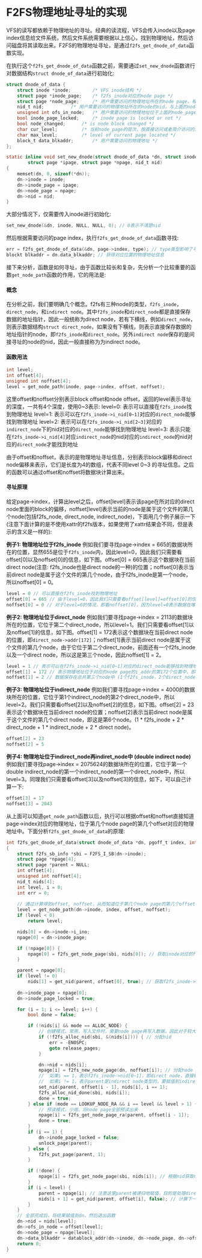 # F2FS物理地址寻址的实现
VFS的读写都依赖于物理地址的寻址。经典的读流程，VFS会传入inode以及page index信息给文件系统，然后文件系统需要根据以上信心，找到物理地址，然后访问磁盘将其读取出来。F2FS的物理地址寻址，是通过`f2fs_get_dnode_of_data`函数实现。

在执行这个`f2fs_get_dnode_of_data`函数之前，需要通过`set_new_dnode`函数进行对数据结构`struct dnode_of_data`进行初始化:
```c
struct dnode_of_data {
	struct inode *inode;		/* VFS inode结构 */
	struct page *inode_page;	/* f2fs_inode对应的node page */
	struct page *node_page;		/* 用户需要访问的物理地址所在的node page，有可能跟inode_page一样*/
	nid_t nid;			/* 用户需要访问的物理地址所在的node的nid，与上面的node_page对应*/
	unsigned int ofs_in_node;	/* 用户需要访问的物理地址位于上面的node_page对应的addr数组第几个位置 */
	bool inode_page_locked;		/* inode page is locked or not */
	bool node_changed;		/* is node block changed */
	char cur_level;			/* 当前node_page的层次，按直接访问或者简介访问的深度区分 */
	char max_level;			/* level of current page located */
	block_t	data_blkaddr;		/* 用户需要访问的物理地址 */
};

static inline void set_new_dnode(struct dnode_of_data *dn, struct inode *inode,
		struct page *ipage, struct page *npage, nid_t nid)
{
	memset(dn, 0, sizeof(*dn));
	dn->inode = inode;
	dn->inode_page = ipage;
	dn->node_page = npage;
	dn->nid = nid;
}
```
大部分情况下，仅需要传入inode进行初始化:
```c
set_new_dnode(&dn, inode, NULL, NULL, 0); // 0表示不清楚nid
```
然后根据需要访问的page index，执行`f2fs_get_dnode_of_data`函数寻找:
```c
err = f2fs_get_dnode_of_data(&dn, page->index, type); // type类型影响了寻址的行为
blockt blkaddr = dn.data_blkaddr; // 获得对应位置的物理地址信息
```
接下来分析，函数是如何寻址，由于函数比较长和复杂，先分析一个比较重要的函数`get_node_path`函数的作用，它的用法是:
#### 概念
在分析之前，我们要明确几个概念。f2fs有三种node的类型，`f2fs_inode`，`direct_node`，和`indirect node`。其中`f2fs_inode`和`direct_node`都是直接保存数据的地址指针，因此一般统称为direct node，若有下横线，例如`direct_node`，则表示数据结构`struct direct_node`，如果没有下横线，则表示直接保存数据的地址指针的node，即`f2fs_inode`和`direct_node`。另外`indirect node`保存的是间接寻址的node的nid，因此一般直接称为为indirect node。
#### 函数用法
```c
int level;
int offset[4];
unsigned int noffset[4];
level = get_node_path(inode, page->index, offset, noffset);
```
这里offset和noffset分别表示block offset和node offset，返回的level表示寻址的深度，一共有4个深度，使用0~3表示:
level=0: 表示可以直接在`f2fs_inode`找到物理地址
level=1: 表示可以在`f2fs_inode->i_nid[0~1]`对应的`direct_node`能够找到物理地址
level=2: 表示可以在`f2fs_inode->i_nid[2~3]`对应的`indirect_node`下的nid对应的`direct_node`能够找到物理地址
level=3: 表示只能在`f2fs_inode->i_nid[4]`对应`indirect_node`的nid对应的`indirect_node`的nid对应的`direct_node`才能找到地址

由于offset和noffset，表示的是物理地址寻址信息，分别表示block偏移和direct node偏移来表示，它们是长度为4的数组，代表不同level 0~3 的寻址信息。之后的函数可以通过offset和noffset将数据块计算出来。
#### 寻址原理
给定page->index，计算出level之后，offset[level]表示该page在所对应的direct node里面的block的偏移，noffset[level]表示当前的node是属于这个文件的第几个node(包括f2fs_node, direct_node, indirect_node)，下面用几个例子展示一下 (注意下面计算的是不使用xattr的f2fs版本，如果使用了xattr结果会不同，但是表示的含义是一样的):

**例子1: 物理地址位于f2fs_inode**
例如我们要寻找page->index = 665的数据块所在的位置，显然655是位于`f2fs_inode`内，因此level=0，因此我们只需要看offset[0]以及noffset[0]的信息，如下图。offset[0] = 665表示这个数据块在当前direct node(注意: f2fs_inode也是direct node的一种)的位置；noffset[0]表示当前direct node是属于这个文件的第几个node，由于f2fs_inode是第一个node，所以noffset[0] = 0。
```c
level = 0 // 可以直接在f2fs_inode找到物理地址
offset[0] = 665 // 由于level=0，因此我们只需要看offset[level]=offset[0]的信息，这里offset[0] = 665表示地址位于f2fs_inode->i_addr[665]
noffset[0] = 0 // 对于level=0的情况，即看noffset[0]，因为level=0表示数据在唯一一个的f2fs_inode中，因此这里表示inode。
```

**例子2: 物理地址位于direct_node**
例如我们要寻找page->index = 2113的数据块所在的位置，它位于第二个direct_node，所以level=1。我们只需要看offset[1]以及noffset[1]的信息，如下图。offset[1] = 172表示这个数据块在当前direct node的位置，即`direct_node->addr[172]`；noffset[1]表示当前direct node是属于这个文件的第几个node，由于它位于第二个direct_node，前面还有一个f2fs_inode以及一个direct node，所以这是第三个node，因此noffset[1] = 2。
```c
level = 1 // 表示可以在f2fs_inode->i_nid[0~1]对应的direct_node能够找到物理地址
offset[1] = 172 // 表示物理地址位于对应的node page的i_addr的第172个位置中，即direct_node->addr[172]
noffset[1] = 2 // 数据保存在总共第三个node中 (1个f2fs_inode，2个direct_node)
```

**例子3: 物理地址位于indirect_node**
例如我们要寻找page->index = 4000的数据块所在的位置，它位于第1个indirect_node的第2个direct_node中，所以level=2。我们只需要看offset[2]以及noffset[2]的信息，如下图。offset[2] = 23表示这个数据块在当前direct node的位置；noffset[2]表示当前direct node是属于这个文件的第几个direct node，即这是第6个node。(1 * f2fs_inode + 2 * direct_node + 1 * indirect_node + 2 * direct node)。

```c
offset[2] = 23
noffset[2] = 5
```

**例子4: 物理地址位于indirect_node再indiret_node中 (double indirect node)**
例如我们要寻找page->index = 2075624的数据块所在的位置，它位于第一个double indirect_node的第一个indirect_node的第一个direct_node中，所以level=3。同理我们只需要看offset[3]以及noffset[3]的信息，如下，可以自己计算一下:
```c
offset[3] = 17
noffset[3] = 2043
```

从上面可以知道`get_node_path`函数以后，执行可以根据offset和noffset直接知道page->index对应的物理地址，位于第几个node page的第几个offset对应的物理地址中。下面分析`f2fs_get_dnode_of_data`的原理:

```c
int f2fs_get_dnode_of_data(struct dnode_of_data *dn, pgoff_t index, int mode)
{
	struct f2fs_sb_info *sbi = F2FS_I_SB(dn->inode);
	struct page *npage[4];
	struct page *parent = NULL;
	int offset[4];
	unsigned int noffset[4];
	nid_t nids[4];
	int level, i = 0;
	int err = 0;
	
	// 通过计算得到offset, noffset，从而知道位于第几个node page的第几个offset对应的物理地址中
	level = get_node_path(dn->inode, index, offset, noffset);
	if (level < 0)
		return level;

	nids[0] = dn->inode->i_ino;
	npage[0] = dn->inode_page;

	if (!npage[0]) {
		npage[0] = f2fs_get_node_page(sbi, nids[0]); // 获取inode对应的f2fs_inode的node page
	}

	parent = npage[0];
	if (level != 0)
		nids[1] = get_nid(parent, offset[0], true); // 获取f2fs_inode->i_nid
		
	dn->inode_page = npage[0];
	dn->inode_page_locked = true;

	for (i = 1; i <= level; i++) {
		bool done = false;

		if (!nids[i] && mode == ALLOC_NODE) { 
			// 创建模式，常用，写入文件时，需要node page再写入数据，因此对于较大文件，在这里创建node page
			if (!f2fs_alloc_nid(sbi, &(nids[i]))) { // 分配nid
				err = -ENOSPC;
				goto release_pages;
			}

			dn->nid = nids[i];
			npage[i] = f2fs_new_node_page(dn, noffset[i]); // 分配node page
			//  如果i == 1，表示f2fs_inode->nid[0~1]，即direct node，直接赋值到f2fs_inode->i_nid中
			//  如果i != 1，表示parent是indirect node类型的，要赋值到indirect_node->nid中
			set_nid(parent, offset[i - 1], nids[i], i == 1); 
			f2fs_alloc_nid_done(sbi, nids[i]);
			done = true;
		} else if (mode == LOOKUP_NODE_RA && i == level && level > 1) {
			// 预读模式，少用，将node page全部预读出来
			npage[i] = f2fs_get_node_page_ra(parent, offset[i - 1]);
			done = true;
		}
		if (i == 1) {
			dn->inode_page_locked = false;
			unlock_page(parent);
		} else {
			f2fs_put_page(parent, 1);
		}

		if (!done) {
			npage[i] = f2fs_get_node_page(sbi, nids[i]); // 根据nid获取node page
		}
		if (i < level) {
			parent = npage[i]; // 注意这里parent被递归地赋值，目的是处理direct node和indrect node的赋值问题
			nids[i + 1] = get_nid(parent, offset[i], false); // 计算下一个nid
		}
	}
	// 全部完成后，将结果赋值到dn，然后退出函数
	dn->nid = nids[level];
	dn->ofs_in_node = offset[level];
	dn->node_page = npage[level];
	dn->data_blkaddr = datablock_addr(dn->inode, dn->node_page, dn->ofs_in_node); // 这个就是根据page index所得到的物理地址
	return 0;
}
```
